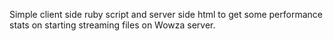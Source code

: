 Simple client side ruby script and server side html to get some performance stats on starting streaming files on Wowza server.
